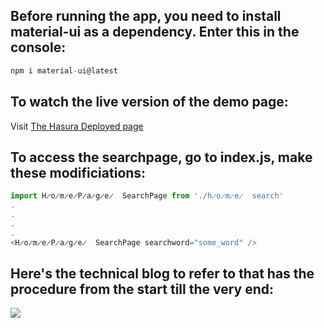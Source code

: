 Before running the app, you need to install material-ui as a dependency. Enter this in the console:
---
```Javascript
npm i material-ui@latest
```

To watch the live version of the demo page: 
---
Visit [The Hasura Deployed page](ui.jewel42.hasura-app.io)

To access the searchpage, go to index.js, make these modificiations:
---
```Javascript
import H̷o̷m̷e̷P̷a̷g̷e̷  SearchPage from './h̷o̷m̷e̷  search'
.
.
.
.
<H̷o̷m̷e̷P̷a̷g̷e̷  SearchPage searchword="some_word" />
```

Here's the technical blog to refer to that has the procedure from the start till the very end:
---
<a href="https://medium.com/@harshith.thota7/under-the-hood-hpdf-task-1-c0f914f4ce2"><img src = "https://encrypted-tbn0.gstatic.com/images?q=tbn:ANd9GcR3SdBwMGAxPB_zEXC79ll-TWJudmnGOwiJwDm8PtjJ_VtsayH-" /></a>
